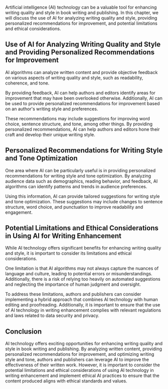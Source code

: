 

Artificial intelligence (AI) technology can be a valuable tool for enhancing writing quality and style in book writing and publishing. In this chapter, we will discuss the use of AI for analyzing writing quality and style, providing personalized recommendations for improvement, and potential limitations and ethical considerations.

Use of AI for Analyzing Writing Quality and Style and Providing Personalized Recommendations for Improvement
------------------------------------------------------------------------------------------------------------

AI algorithms can analyze written content and provide objective feedback on various aspects of writing quality and style, such as readability, coherence, and tone.

By providing feedback, AI can help authors and editors identify areas for improvement that may have been overlooked otherwise. Additionally, AI can be used to provide personalized recommendations for improvement based on an author's writing style and preferences.

These recommendations may include suggestions for improving word choice, sentence structure, and tone, among other things. By providing personalized recommendations, AI can help authors and editors hone their craft and develop their unique writing style.

Personalized Recommendations for Writing Style and Tone Optimization
--------------------------------------------------------------------

One area where AI can be particularly useful is in providing personalized recommendations for writing style and tone optimization. By analyzing audience data such as demographics, reading behavior, and feedback, AI algorithms can identify patterns and trends in audience preferences.

Using this information, AI can provide tailored suggestions for writing style and tone optimization. These suggestions may include changes to sentence structure, word choice, and punctuation to improve readability and engagement.

Potential Limitations and Ethical Considerations in Using AI for Writing Enhancement
------------------------------------------------------------------------------------

While AI technology offers significant benefits for enhancing writing quality and style, it is important to consider its limitations and ethical considerations.

One limitation is that AI algorithms may not always capture the nuances of language and culture, leading to potential errors or misunderstandings. Additionally, there is a risk of relying too heavily on automated suggestions and neglecting the importance of human judgment and oversight.

To address these limitations, authors and publishers can consider implementing a hybrid approach that combines AI technology with human editing and proofreading. Additionally, it is important to ensure that the use of AI technology in writing enhancement complies with relevant regulations and laws related to data security and privacy.

Conclusion
----------

AI technology offers exciting opportunities for enhancing writing quality and style in book writing and publishing. By analyzing written content, providing personalized recommendations for improvement, and optimizing writing style and tone, authors and publishers can leverage AI to improve the effectiveness of their written work. However, it is important to consider the potential limitations and ethical considerations of using AI technology in writing enhancement and implement ethical AI practices to ensure that the content produced aligns with ethical standards and values.
